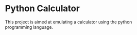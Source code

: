 # Python Calculator
This project is aimed at emulating a calculator using the python programming language.

